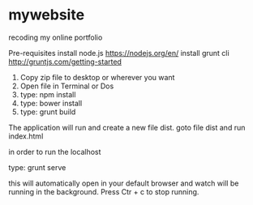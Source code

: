 # mywebsite
recoding my online portfolio

Pre-requisites
install node.js https://nodejs.org/en/
install grunt cli http://gruntjs.com/getting-started

1. Copy zip file to desktop or wherever you want
2. Open file in Terminal or Dos
3. type:  npm install
4. type: bower install
5. type: grunt build

The application will run and create a new file dist.
goto file dist and run index.html

in order to run the localhost

type: grunt serve

this will automatically open in your default browser and watch will be running in the background. Press Ctr + c to stop running.
